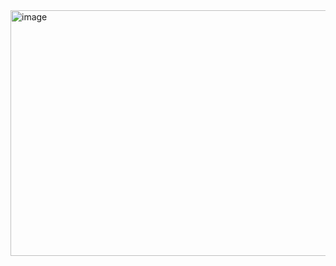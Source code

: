 <img width="997" height="393" alt="image" src="https://github.com/user-attachments/assets/c4bb6c56-079d-4ec5-baf1-ee9a00aa6ea3" />

